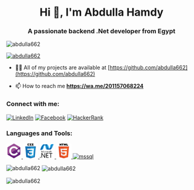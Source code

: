 <h1 align="center">Hi 👋, I'm Abdulla Hamdy</h1>
<h3 align="center">A passionate backend .Net developer from Egypt</h3>

<p align="left"> <img src="https://komarev.com/ghpvc/?username=abdulla662&label=Profile%20views&color=0e75b6&style=flat" alt="abdulla662" /> </p>

<p align="left"> <a href="https://github.com/ryo-ma/github-profile-trophy"><img src="https://github-profile-trophy.vercel.app/?username=abdulla662" alt="abdulla662" /></a> </p>

- 👨‍💻 All of my projects are available at [https://github.com/abdulla662](https://github.com/abdulla662)

- 📫 How to reach me **https://wa.me/201157068224**

<h3 align="left">Connect with me:</h3>
<p align="left">
<a href="https://www.linkedin.com/in/abdulla-hamdy/" target="blank"><img align="center" src="https://raw.githubusercontent.com/rahuldkjain/github-profile-readme-generator/master/src/images/icons/Social/linked-in-alt.svg" alt="LinkedIn" height="30" width="40" /></a>
<a href="https://www.facebook.com/abdullahamdy112" target="blank"><img align="center" src="https://raw.githubusercontent.com/rahuldkjain/github-profile-readme-generator/master/src/images/icons/Social/facebook.svg" alt="Facebook" height="30" width="40" /></a>
<a href="https://www.hackerrank.com/profile/worldtroidgaming" target="blank"><img align="center" src="https://raw.githubusercontent.com/rahuldkjain/github-profile-readme-generator/master/src/images/icons/Social/hackerrank.svg" alt="HackerRank" height="30" width="40" /></a>
</p>

<h3 align="left">Languages and Tools:</h3>
<p align="left"> <a href="https://www.w3schools.com/cs/" target="_blank" rel="noreferrer"> <img src="https://raw.githubusercontent.com/devicons/devicon/master/icons/csharp/csharp-original.svg" alt="csharp" width="40" height="40"/> </a> <a href="https://www.w3schools.com/css/" target="_blank" rel="noreferrer"> <img src="https://raw.githubusercontent.com/devicons/devicon/master/icons/css3/css3-original-wordmark.svg" alt="css3" width="40" height="40"/> </a> <a href="https://dotnet.microsoft.com/" target="_blank" rel="noreferrer"> <img src="https://raw.githubusercontent.com/devicons/devicon/master/icons/dot-net/dot-net-original-wordmark.svg" alt="dotnet" width="40" height="40"/> </a> <a href="https://www.w3.org/html/" target="_blank" rel="noreferrer"> <img src="https://raw.githubusercontent.com/devicons/devicon/master/icons/html5/html5-original-wordmark.svg" alt="html5" width="40" height="40"/> </a> <a href="https://www.microsoft.com/en-us/sql-server" target="_blank" rel="noreferrer"> <img src="https://www.svgrepo.com/show/303229/microsoft-sql-server-logo.svg" alt="mssql" width="40" height="40"/> </a> </p>

<p><img align="left" src="https://github-readme-stats.vercel.app/api/top-langs?username=abdulla662&show_icons=true&locale=en&layout=compact" alt="abdulla662" /></p>

<p>&nbsp;<img align="center" src="https://github-readme-stats.vercel.app/api?username=abdulla662&show_icons=true&locale=en" alt="abdulla662" /></p>

<p><img align="center" src="https://github-readme-streak-stats.herokuapp.com/?user=abdulla662&" alt="abdulla662" /></p>
